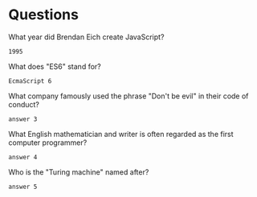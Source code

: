 # Questions

What year did Brendan Eich create JavaScript?

```
1995
```

What does "ES6" stand for?

```
EcmaScript 6
```

What company famously used the phrase "Don't be evil" in their code of conduct?

```
answer 3
```

What English mathematician and writer is often regarded as the first computer programmer?

```
answer 4
```

Who is the "Turing machine" named after?

```
answer 5
```
